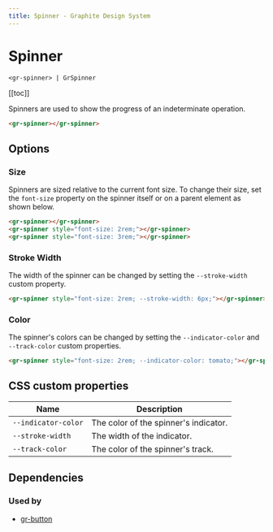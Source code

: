 ```yaml
---
title: Spinner - Graphite Design System
---
```


# Spinner

`<gr-spinner> | GrSpinner`

[[toc]]

<p class="intro">Spinners are used to show the progress of an indeterminate operation.</p>

<div class="example-block">
  <gr-spinner></gr-spinner>
</div>

```html
<gr-spinner></gr-spinner>
```

## Options

### Size

Spinners are sized relative to the current font size. To change their size, set the `font-size` property on the spinner itself or on a parent element as shown below.

<div class="example-block">
  <gr-spinner></gr-spinner>
  <gr-spinner style="font-size: 2rem;"></gr-spinner>
  <gr-spinner style="font-size: 3rem;"></gr-spinner>
</div>

```html
<gr-spinner></gr-spinner>
<gr-spinner style="font-size: 2rem;"></gr-spinner>
<gr-spinner style="font-size: 3rem;"></gr-spinner>
```

### Stroke Width

The width of the spinner can be changed by setting the `--stroke-width` custom property.

<div class="example-block">
  <gr-spinner style="font-size: 2rem; --stroke-width: 6px;"></gr-spinner>
</div>

```html
<gr-spinner style="font-size: 2rem; --stroke-width: 6px;"></gr-spinner>
```

### Color

The spinner's colors can be changed by setting the `--indicator-color` and `--track-color` custom properties.

<div class="example-block">
  <gr-spinner style="font-size: 2rem; --indicator-color: tomato;"></gr-spinner>
</div>

```html
<gr-spinner style="font-size: 2rem; --indicator-color: tomato;"></gr-spinner>
```

## CSS custom properties

| Name                | Description                           |
| ------------------- | ------------------------------------- |
| `--indicator-color` | The color of the spinner's indicator. |
| `--stroke-width`    | The width of the indicator.           |
| `--track-color`     | The color of the spinner's track.     |

## Dependencies

### Used by

- [gr-button](/components/button)
